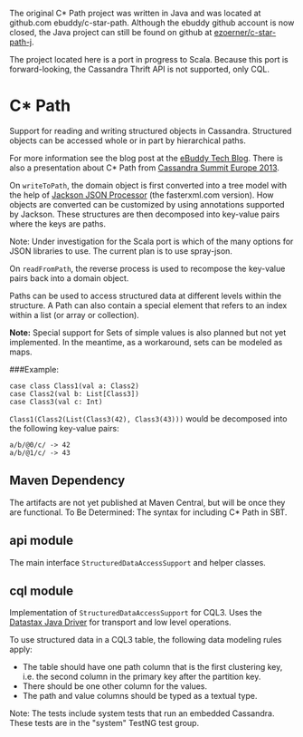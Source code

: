 The original C* Path project was written in Java and was located at github.com ebuddy/c-star-path.
Although the ebuddy github account is now closed, the Java project can still be found on github
at [ezoerner/c-star-path-j](https://github.com/ezoerner/c-star-path-j).

The project located here is a port in progress to Scala.
Because this port is forward-looking, the Cassandra Thrift API is not supported, only CQL.

C* Path
=======

Support for reading and writing structured objects in Cassandra.
Structured objects can be accessed whole or in part by hierarchical paths.

For more information see the blog post at the [eBuddy Tech Blog](http://tech.ebuddy.com/2013/10/28/overview-of-c-path/).
There is also a presentation about C* Path from [Cassandra Summit Europe 2013](http://www.slideshare.net/techblog/c-path).

On `writeToPath`, the domain object is first converted into a tree model with the help of
[Jackson JSON Processor](http://wiki.fasterxml.com/JacksonHome) (the fasterxml.com version).
How objects are converted can be customized by using annotations supported by Jackson. These structures are then
decomposed into key-value pairs where the keys are paths.

Note: Under investigation for the Scala port is which of the many options for JSON libraries to use.
The current plan is to use spray-json.

On `readFromPath`, the reverse process is used to recompose the key-value pairs back into a domain object.

Paths can be used to access structured data at different levels within the structure. A Path can also contain a special
element that refers to an index within a list (or array or collection).

**Note:** Special support for Sets of simple values is also planned but not yet implemented.
In the meantime, as a workaround, sets can be modeled as maps.

###Example:

    case class Class1(val a: Class2)
    case Class2(val b: List[Class3])
    case Class3(val c: Int)

`Class1(Class2(List(Class3(42), Class3(43)))` would be decomposed into the following key-value pairs:

`a/b/@0/c/ -> 42`  
`a/b/@1/c/ -> 43`


Maven Dependency
--------------
The artifacts are not yet published at Maven Central, but will be once they are functional.
To Be Determined: The syntax for including C* Path in SBT.

api module
----------
The main interface `StructuredDataAccessSupport` and helper classes.

cql module
----------
Implementation of `StructuredDataAccessSupport` for CQL3. Uses the
[Datastax Java Driver](https://github.com/datastax/java-driver) for transport and low level operations.

To use structured data in a CQL3 table, the following data modeling rules apply:

* The table should have one path column that is the first clustering key, i.e. the second column in the primary
  key after the partition key.
* There should be one other column for the values.
* The path and value columns should be typed as a textual type.

Note: The tests include system tests that run an embedded Cassandra.
These tests are in the "system" TestNG test group.

